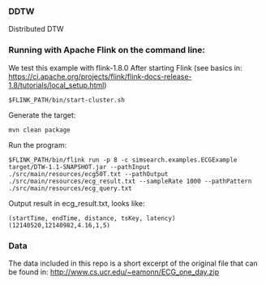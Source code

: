 ### DDTW
Distributed DTW

### Running with Apache Flink on the command line:
We test this example with flink-1.8.0
After starting Flink (see basics in: https://ci.apache.org/projects/flink/flink-docs-release-1.8/tutorials/local_setup.html)
```
$FLINK_PATH/bin/start-cluster.sh 
```
Generate the target:
```
mvn clean package
```
Run the program:
```
$FLINK_PATH/bin/flink run -p 8 -c simsearch.examples.ECGExample target/DTW-1.1-SNAPSHOT.jar --pathInput ./src/main/resources/ecg50T.txt --pathOutput ./src/main/resources/ecg_result.txt --sampleRate 1000 --pathPattern ./src/main/resources/ecg_query.txt
```

Output result in ecg_result.txt, looks like:
```
(startTime, endTime, distance, tsKey, latency)
(12140520,12140982,4.16,1,5)
```


### Data
The data included in this repo is a short excerpt of the original file that can be found in: http://www.cs.ucr.edu/~eamonn/ECG_one_day.zip
